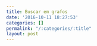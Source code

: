 ```yaml
---
title: Buscar em grafos
date: '2016-10-11 18:27:53'
categories: []
permalink: "/:categories/:title"
layout: post
---
```

